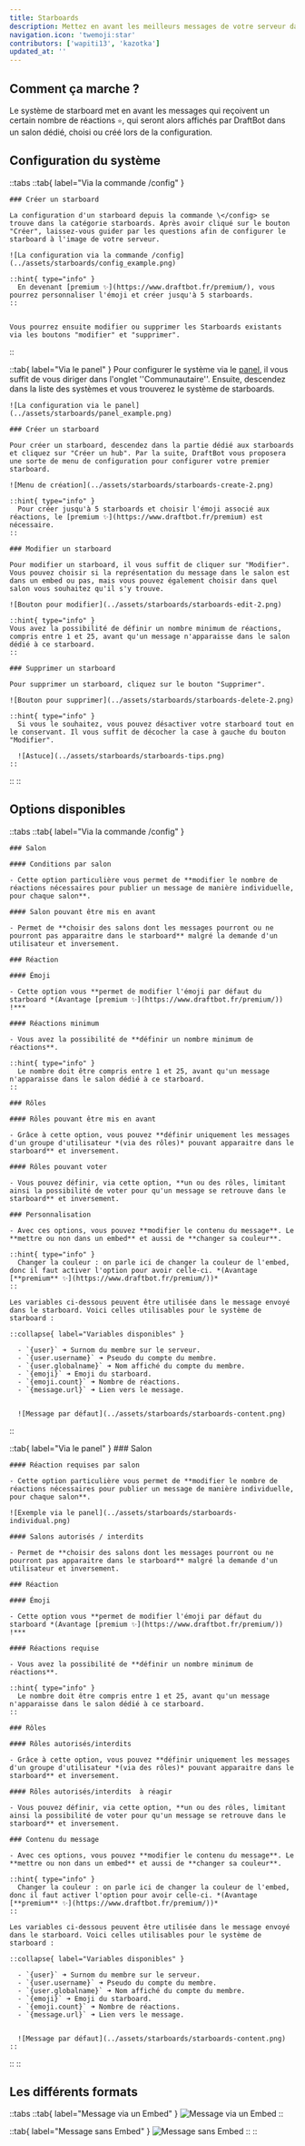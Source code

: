 ```yaml
---
title: Starboards
description: Mettez en avant les meilleurs messages de votre serveur dans un salon dédié en interagissant avec une réaction.
navigation.icon: 'twemoji:star'
contributors: ['wapiti13', 'kazotka']
updated_at: ''
---
```


## Comment ça marche ?

Le système de starboard met en avant les messages qui reçoivent un certain nombre de réactions `⭐`, qui seront alors affichés par DraftBot dans un salon dédié, choisi ou créé lors de la configuration.

## Configuration du système

::tabs
  ::tab{ label="Via la commande /config" }

    ### Créer un starboard

    La configuration d'un starboard depuis la commande \</config> se trouve dans la catégorie starboards. Après avoir cliqué sur le bouton "Créer", laissez-vous guider par les questions afin de configurer le starboard à l'image de votre serveur.

    ![La configuration via la commande /config](../assets/starboards/config_example.png)

    ::hint{ type="info" }
      En devenant [premium ✨](https://www.draftbot.fr/premium/), vous pourrez personnaliser l'émoji et créer jusqu'à 5 starboards.
    ::


    Vous pourrez ensuite modifier ou supprimer les Starboards existants via les boutons "modifier" et "supprimer".
  ::

  ::tab{ label="Via le panel" }
    Pour configurer le système via le [panel](https://www.draftbot.fr/dashboard/), il vous suffit de vous diriger dans l'onglet ''Communautaire''. Ensuite, descendez dans la liste des systèmes et vous trouverez le système de starboards.

    ![La configuration via le panel](../assets/starboards/panel_example.png)

    ### Créer un starboard

    Pour créer un starboard, descendez dans la partie dédié aux starboards et cliquez sur "Créer un hub". Par la suite, DraftBot vous proposera une sorte de menu de configuration pour configurer votre premier starboard.

    ![Menu de création](../assets/starboards/starboards-create-2.png)

    ::hint{ type="info" }
      Pour créer jusqu'à 5 starboards et choisir l'émoji associé aux réactions, le [premium ✨](https://www.draftbot.fr/premium) est nécessaire.
    ::

    ### Modifier un starboard

    Pour modifier un starboard, il vous suffit de cliquer sur "Modifier". Vous pouvez choisir si la représentation du message dans le salon est dans un embed ou pas, mais vous pouvez également choisir dans quel salon vous souhaitez qu'il s'y trouve.

    ![Bouton pour modifier](../assets/starboards/starboards-edit-2.png)

    ::hint{ type="info" }
    Vous avez la possibilité de définir un nombre minimum de réactions, compris entre 1 et 25, avant qu'un message n'apparaisse dans le salon dédié à ce starboard.
    ::

    ### Supprimer un starboard

    Pour supprimer un starboard, cliquez sur le bouton "Supprimer".

    ![Bouton pour supprimer](../assets/starboards/starboards-delete-2.png)

    ::hint{ type="info" }
      Si vous le souhaitez, vous pouvez désactiver votre starboard tout en le conservant. Il vous suffit de décocher la case à gauche du bouton "Modifier".

      ![Astuce](../assets/starboards/starboards-tips.png)
    ::
  ::
::

## Options disponibles

::tabs
  ::tab{ label="Via la commande /config" }

    ### Salon

    #### Conditions par salon

    - Cette option particulière vous permet de **modifier le nombre de réactions nécessaires pour publier un message de manière individuelle, pour chaque salon**.

    #### Salon pouvant être mis en avant

    - Permet de **choisir des salons dont les messages pourront ou ne pourront pas apparaitre dans le starboard** malgré la demande d'un utilisateur et inversement.

    ### Réaction

    #### Émoji

    - Cette option vous **permet de modifier l'émoji par défaut du starboard *(Avantage [premium ✨](https://www.draftbot.fr/premium/)) !***

    #### Réactions minimum

    - Vous avez la possibilité de **définir un nombre minimum de réactions**.

    ::hint{ type="info" }
      Le nombre doit être compris entre 1 et 25, avant qu'un message n'apparaisse dans le salon dédié à ce starboard.
    ::

    ### Rôles

    #### Rôles pouvant être mis en avant

    - Grâce à cette option, vous pouvez **définir uniquement les messages d'un groupe d'utilisateur *(via des rôles)* pouvant apparaitre dans le starboard** et inversement.

    #### Rôles pouvant voter

    - Vous pouvez définir, via cette option, **un ou des rôles, limitant ainsi la possibilité de voter pour qu'un message se retrouve dans le starboard** et inversement.

    ### Personnalisation

    - Avec ces options, vous pouvez **modifier le contenu du message**. Le **mettre ou non dans un embed** et aussi de **changer sa couleur**.

    ::hint{ type="info" }
      Changer la couleur : on parle ici de changer la couleur de l'embed, donc il faut activer l'option pour avoir celle-ci. *(Avantage [**premium** ✨](https://www.draftbot.fr/premium/))*
    ::

    Les variables ci-dessous peuvent être utilisée dans le message envoyé dans le starboard. Voici celles utilisables pour le système de starboard :

    ::collapse{ label="Variables disponibles" }

      - `{user}` ➜ Surnom du membre sur le serveur.
      - `{user.username}` ➜ Pseudo du compte du membre.
      - `{user.globalname}` ➜ Nom affiché du compte du membre.
      - `{emoji}` ➜ Emoji du starboard.
      - `{emoji.count}` ➜ Nombre de réactions.
      - `{message.url}` ➜ Lien vers le message.


      ![Message par défaut](../assets/starboards/starboards-content.png)
  ::

  ::tab{ label="Via le panel" }
    ### Salon

    #### Réaction requises par salon

    - Cette option particulière vous permet de **modifier le nombre de réactions nécessaires pour publier un message de manière individuelle, pour chaque salon**.

    ![Exemple via le panel](../assets/starboards/starboards-individual.png)

    #### Salons autorisés / interdits

    - Permet de **choisir des salons dont les messages pourront ou ne pourront pas apparaitre dans le starboard** malgré la demande d'un utilisateur et inversement.

    ### Réaction

    #### Émoji

    - Cette option vous **permet de modifier l'émoji par défaut du starboard *(Avantage [premium ✨](https://www.draftbot.fr/premium/)) !***

    #### Réactions requise

    - Vous avez la possibilité de **définir un nombre minimum de réactions**.

    ::hint{ type="info" }
      Le nombre doit être compris entre 1 et 25, avant qu'un message n'apparaisse dans le salon dédié à ce starboard.
    ::

    ### Rôles

    #### Rôles autorisés/interdits

    - Grâce à cette option, vous pouvez **définir uniquement les messages d'un groupe d'utilisateur *(via des rôles)* pouvant apparaitre dans le starboard** et inversement.

    #### Rôles autorisés/interdits  à réagir

    - Vous pouvez définir, via cette option, **un ou des rôles, limitant ainsi la possibilité de voter pour qu'un message se retrouve dans le starboard** et inversement.

    ### Contenu du message

    - Avec ces options, vous pouvez **modifier le contenu du message**. Le **mettre ou non dans un embed** et aussi de **changer sa couleur**.

    ::hint{ type="info" }
      Changer la couleur : on parle ici de changer la couleur de l'embed, donc il faut activer l'option pour avoir celle-ci. *(Avantage [**premium** ✨](https://www.draftbot.fr/premium/))*
    ::

    Les variables ci-dessous peuvent être utilisée dans le message envoyé dans le starboard. Voici celles utilisables pour le système de starboard :

    ::collapse{ label="Variables disponibles" }

      - `{user}` ➜ Surnom du membre sur le serveur.
      - `{user.username}` ➜ Pseudo du compte du membre.
      - `{user.globalname}` ➜ Nom affiché du compte du membre.
      - `{emoji}` ➜ Emoji du starboard.
      - `{emoji.count}` ➜ Nombre de réactions.
      - `{message.url}` ➜ Lien vers le message.


      ![Message par défaut](../assets/starboards/starboards-content.png)
    ::
  ::
::

## Les différents formats

::tabs
  ::tab{ label="Message via un Embed" }
    ![Message via un Embed](../assets/starboards/example_embed.png)
  ::

  ::tab{ label="Message sans Embed" }
    ![Message sans Embed](../assets/starboards/example.png)
  ::
::
